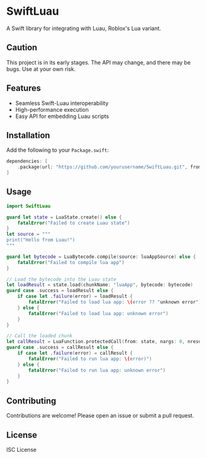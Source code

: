 # SwiftLuau

A Swift library for integrating with Luau, Roblox's Lua variant.

## Caution

This project is in its early stages. The API may change, and there may be bugs. Use at your own risk.

## Features

- Seamless Swift-Luau interoperability
- High-performance execution
- Easy API for embedding Luau scripts

## Installation

Add the following to your `Package.swift`:

```swift
dependencies: [
    .package(url: "https://github.com/yourusername/SwiftLuau.git", from: "0.1.0")
]
```

## Usage

```swift
import SwiftLuau

guard let state = LuaState.create() else {
    fatalError("Failed to create Luau state")
}
let source = """
print("Hello from Luau!")
"""

guard let bytecode = LuaBytecode.compile(source: luaAppSource) else {
    fatalError("Failed to compile lua app")
}

// Load the bytecode into the Luau state
let loadResult = state.load(chunkName: "luaApp", bytecode: bytecode)
guard case .success = loadResult else {
    if case let .failure(error) = loadResult {
        fatalError("Failed to load lua app: \(error ?? "unknown error")")
    } else {
        fatalError("Failed to load lua app: unknown error")
    }
}

// Call the loaded chunk
let callResult = LuaFunction.protectedCall(from: state, nargs: 0, nresults: 1)
guard case .success = callResult else {
    if case let .failure(error) = callResult {
        fatalError("Failed to run lua app: \(error)")
    } else {
        fatalError("Failed to run lua app: unknown error")
    }
}
```

## Contributing

Contributions are welcome! Please open an issue or submit a pull request.

## License

ISC License
